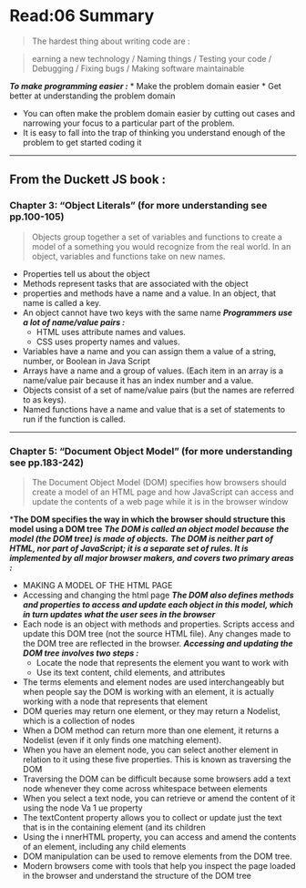 # Read:06 Summary

> The hardest thing about writing code are :

   > earning a new technology / Naming things / Testing your code / Debugging / Fixing bugs / Making software maintainable
   
   
***To make programming easier :***
     * Make the problem domain easier
     * Get better at understanding the problem domain
   
   
* You can often make the problem domain easier by cutting out cases and narrowing your focus to a particular part of the problem.
* It is easy to fall into the trap of thinking you understand enough of the problem to get started coding it

------------------------------------------------------------------------------------------------------------------------------------

## From the Duckett JS book :
### Chapter 3: “Object Literals” (for more understanding see pp.100-105)

> Objects group together a set of variables and functions to create a model of a something you would recognize from the real world. In an object, variables and functions take on new names.

* Properties tell us about the object
* Methods represent tasks that are associated with the object
* properties and methods have a name and a value. In an object, that name is called a key.
* An object cannot have two keys with the same name
***Programmers use a lot of name/value pairs :***
   * HTML uses attribute names and values.
   * CSS uses property names and values.
* Variables have a name and you can assign them a value of a string, number, or Boolean in Java Script
* Arrays have a name and a group of values. (Each item in an array is a name/value pair because it has an index number and a value.
* Objects consist of a set of name/value pairs (but the names are referred to as keys). 
* Named functions have a name and value that is a set of statements to run if the function is called.

-----------------------------------------------------------------------------------------------------------------------------------

### Chapter 5: “Document Object Model” (for more understanding see pp.183-242)

> The Document Object Model (DOM) specifies how browsers should create a model of an HTML page and how JavaScript can access and update the contents of a web page while it is in the browser window

***The DOM specifies the way in which the browser should structure this model using a DOM tree**
***The DOM is called an object model because the model (the DOM tree) is made of objects.*** 
***The DOM is neither part of HTML, nor part of JavaScript; it is a separate set of rules. It is implemented by all major browser makers, and covers two primary areas :***
   * MAKING A MODEL OF THE HTML PAGE 
   * Accessing and changing the html page
***The DOM also defines methods and properties to access and update each object in this model, which in turn updates what the user sees in the browser***
* Each node is an object with methods and properties. Scripts access and update this DOM tree (not the source HTML file). Any changes made to the DOM tree are reflected in the browser.
***Accessing and updating the DOM tree involves two steps :***
   * Locate the node that represents the element you want to work with
   * Use its text content, child elements, and attributes
* The terms elements and element nodes are used interchangeably but when people say the DOM is working with an element, it is actually working with a node that represents that element
* DOM queries may return one element, or they may return a Nodelist, which is a collection of nodes
* When a DOM method can return more than one element, it returns a Nodelist (even if it only finds one matching element). 
* When you have an element node, you can select another element in relation to it using these five properties. This is known as traversing the DOM
* Traversing the DOM can be difficult because some browsers add a text node whenever they come across whitespace between elements
* When you select a text node, you can retrieve or amend the content of it using the node Va 1 ue property
* The textContent property allows you to collect or update just the text that is in the containing element (and its children
* Using the i nnerHTML property, you can access and amend the contents of an element, including any child elements
* DOM manipulation can be used to remove elements from the DOM tree. 
* Modern browsers come with tools that help you inspect the page loaded in the browser and understand the structure of the DOM tree
